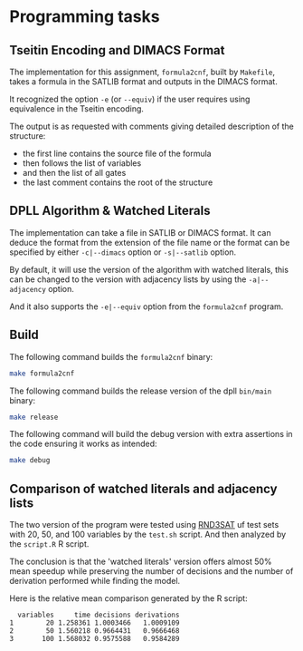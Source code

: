 # Programming tasks

## Tseitin Encoding and DIMACS Format

The implementation for this assignment, `formula2cnf`, built by `Makefile`, takes a formula in the SATLIB format and outputs in the DIMACS format.

It recognized the option `-e` (or `--equiv`) if the user requires using equivalence in the Tseitin encoding.

The output is as requested with comments giving detailed description of the structure:

- the first line contains the source file of the formula
- then follows the list of variables
- and then the list of all gates
- the last comment contains the root of the structure

## DPLL Algorithm &  Watched Literals

The implementation can take a file in SATLIB or DIMACS format. It can deduce the format from the extension of the file name or the format can be specified by either `-c|--dimacs` option or `-s|--satlib` option.

By default, it will use the version of the algorithm with watched literals, this can be changed to the version with adjacency lists by using the `-a|--adjacency` option.

And it also supports the `-e|--equiv` option from the `formula2cnf` program.

## Build

The following command builds the `formula2cnf` binary:

```sh
make formula2cnf
```

The following command builds the release version of the dpll `bin/main` binary:

```sh
make release
```

The following command will build the debug version with extra assertions in the code ensuring it works as intended:

```sh
make debug
```

## Comparison of watched literals and adjacency lists

The two version of the program were tested using [RND3SAT](https://www.cs.ubc.ca/~hoos/SATLIB/Benchmarks/SAT/RND3SAT/descr.html) uf test sets with 20, 50, and 100 variables by the `test.sh` script. And then analyzed by the  `script.R` R script.

The conclusion is that the 'watched literals' version offers almost 50% mean speedup while preserving the number of decisions and the number of derivation performed while finding the model.

Here is the relative mean comparison generated by the R script:

```
  variables     time decisions derivations
1        20 1.258361 1.0003466   1.0009109
2        50 1.560218 0.9664431   0.9666468
3       100 1.568032 0.9575588   0.9584289
```
